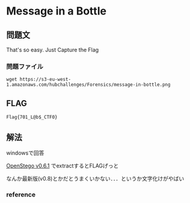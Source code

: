 # Message in a Bottle
## 問題文

That's so easy. Just Capture the Flag

### 問題ファイル
```
wget https://s3-eu-west-1.amazonaws.com/hubchallenges/Forensics/message-in-bottle.png
```

## FLAG

```
Flag{701_L@b$_CTF0}
```

## 解法

windowsで回答

[OpenStego v0.6.1](https://github.com/syvaidya/openstego/releases/tag/openstego-0.6.1)
でextractするとFLAGげっと

なんか最新版(v0.8)とかだとうまくいかない．．．というか文字化けがやばい

### reference
